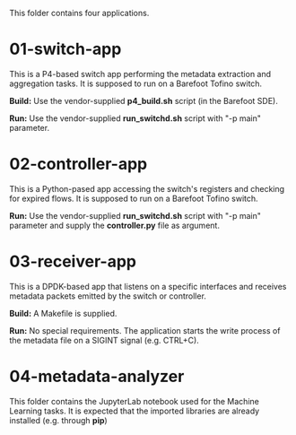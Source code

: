 This folder contains four applications.

# 01-switch-app

This is a P4-based switch app performing the metadata extraction and aggregation tasks.
It is supposed to run on a Barefoot Tofino switch.

**Build:**
Use the vendor-supplied **p4_build.sh** script (in the Barefoot SDE).

**Run:**
Use the vendor-supplied **run_switchd.sh** script with "-p main" parameter.

# 02-controller-app

This is a Python-pased app accessing the switch's registers and checking for expired flows.
It is supposed to run on a Barefoot Tofino switch.

**Run:**
Use the vendor-supplied **run_switchd.sh** script with "-p main" parameter and supply the **controller.py** file as argument.

# 03-receiver-app

This is a DPDK-based app that listens on a specific interfaces and receives metadata packets emitted by the switch or controller.

**Build:**
A Makefile is supplied.

**Run:**
No special requirements. The application starts the write process of the metadata file on a SIGINT signal (e.g. CTRL+C).

# 04-metadata-analyzer

This folder contains the JupyterLab notebook used for the Machine Learning tasks.
It is expected that the imported libraries are already installed (e.g. through **pip**)
